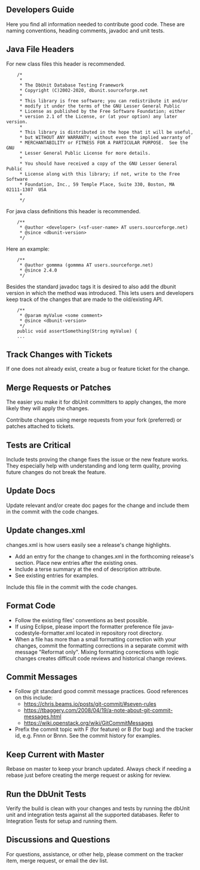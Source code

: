 ## Developers Guide

Here you find all information needed to contribute good code. These are naming conventions, heading comments, javadoc and unit tests.

## Java File Headers

For new class files this header is recommended.

```text
    /*
     *
     * The DbUnit Database Testing Framework
     * Copyright (C)2002-2020, dbunit.sourceforge.net
     *
     * This library is free software; you can redistribute it and/or
     * modify it under the terms of the GNU Lesser General Public
     * License as published by the Free Software Foundation; either
     * version 2.1 of the License, or (at your option) any later version.
     *
     * This library is distributed in the hope that it will be useful,
     * but WITHOUT ANY WARRANTY; without even the implied warranty of
     * MERCHANTABILITY or FITNESS FOR A PARTICULAR PURPOSE.  See the GNU
     * Lesser General Public License for more details.
     *
     * You should have received a copy of the GNU Lesser General Public
     * License along with this library; if not, write to the Free Software
     * Foundation, Inc., 59 Temple Place, Suite 330, Boston, MA  02111-1307  USA
     *
     */
```

For java class definitions this header is recommended.

```text
    /**
     * @author <developer> (<sf-user-name> AT users.sourceforge.net)
     * @since <dbunit-version>
     */
```

Here an example:

```text
    /**
     * @author gommma (gommma AT users.sourceforge.net)
     * @since 2.4.0
     */
```

Besides the standard javadoc tags it is desired to also add the dbunit version in which the method was introduced. 
This lets users and developers keep track of the changes that are made to the old/existing API.

```text
    /**
     * @param myValue <some comment>
     * @since <dbunit-version>
     */
    public void assertSomething(String myValue) {
    ...
```

## Track Changes with Tickets

If one does not already exist, create a bug or feature ticket for the change.

## Merge Requests or Patches

The easier you make it for dbUnit committers to apply changes, the more likely they will apply the changes.

Contribute changes using merge requests from your fork (preferred) or patches attached to tickets.

## Tests are Critical

Include tests proving the change fixes the issue or the new feature works. They especially help with understanding and long term quality, proving future changes do not break the feature.

## Update Docs

Update relevant and/or create doc pages for the change and include them in the commit with the code changes.

## Update changes.xml

changes.xml is how users easily see a release's change highlights.

* Add an entry for the change to changes.xml in the forthcoming release's section. Place new entries after the existing ones.
* Include a terse summary at the end of description attribute.
* See existing entries for examples.

Include this file in the commit with the code changes.

## Format Code

* Follow the existing files' conventions as best possible.
* If using Eclipse, please import the formatter preference file java-codestyle-formatter.xml located in repository root directory.
* When a file has more than a small formatting correction with your changes, commit the formatting corrections in a separate commit with message "Reformat only". Mixing formatting corrections with logic changes creates difficult code reviews and historical change reviews.

## Commit Messages

* Follow git standard good commit message practices. Good references on this include:
    * https://chris.beams.io/posts/git-commit/#seven-rules
    * https://tbaggery.com/2008/04/19/a-note-about-git-commit-messages.html
    * https://wiki.openstack.org/wiki/GitCommitMessages
* Prefix the commit topic with F (for feature) or B (for bug) and the tracker id, e.g. Fnnn or Bnnn. See the commit history for examples.

## Keep Current with Master

Rebase on master to keep your branch updated. Always check if needing a rebase just before creating the merge request or asking for review.

## Run the DbUnit Tests

Verify the build is clean with your changes and tests by running the dbUnit unit and integration tests against all the supported databases. Refer to Integration Tests for setup and running them.

## Discussions and Questions

For questions, assistance, or other help, please comment on the tracker item, merge request, or email the dev list.
